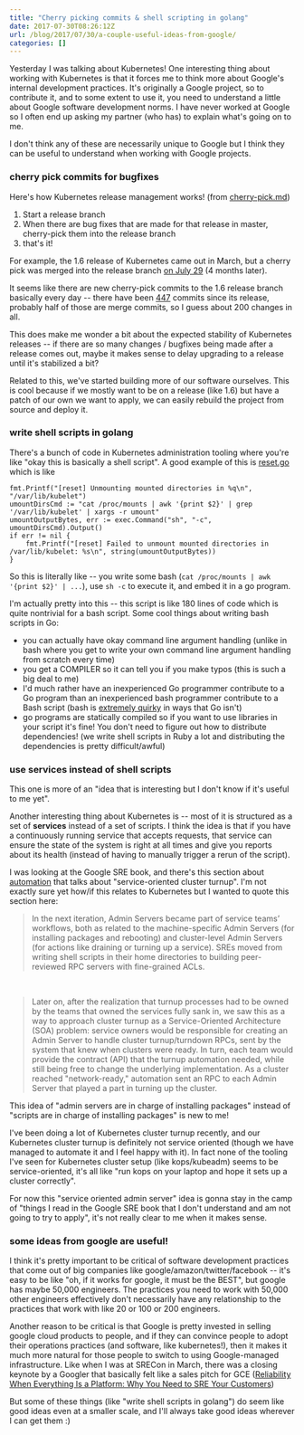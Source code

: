 ```yaml
---
title: "Cherry picking commits & shell scripting in golang"
date: 2017-07-30T08:26:12Z
url: /blog/2017/07/30/a-couple-useful-ideas-from-google/
categories: []
---
```


Yesterday I was talking about Kubernetes! One interesting thing about
working with Kubernetes is that it forces me to think more about
Google's internal development practices. It's originally a Google
project, so to contribute it, and to some extent to use it, you need to
understand a little about Google software development norms. I have never
worked at Google so I often end up asking my partner (who has) to explain
what's going on to me.

I don't think any of these are necessarily unique to Google but I think
they can be useful to understand when working with Google projects.

### cherry pick commits for bugfixes

Here's how Kubernetes release management works! (from [cherry-pick.md](https://github.com/kubernetes/community/blob/8decfe42b8cc1e027da290c4e98fa75b3e98e2cc/contributors/devel/cherry-picks.md))

1. Start a release branch
2. When there are bug fixes that are made for that release in master,
   cherry-pick them into the release branch
3. that's it!


For example, the 1.6 release of Kubernetes came out in March,
but a cherry pick was merged into the release branch [on July 29](https://github.com/kubernetes/kubernetes/pull/49807) (4 months later).

It seems like there are new cherry-pick commits to the 1.6 release branch
basically every day -- there have been
[447](https://github.com/kubernetes/kubernetes/compare/release-1.6) commits
since its release, probably half of those are merge commits, so I guess about 200 changes in all.

This does make me wonder a bit about the expected stability of Kubernetes
releases -- if there are so many changes / bugfixes being made after a
release comes out, maybe it makes sense to delay upgrading to a release
until it's stabilized a bit?

Related to this, we've started building more of our software ourselves. This is
cool because if we mostly want to be on a release (like 1.6) but have a patch
of our own we want to apply, we can easily rebuild the project from source and
deploy it.

### write shell scripts in golang

There's a bunch of code in Kubernetes administration tooling where
you're like "okay this is basically a shell script". A good example of
this is [reset.go](https://github.com/kubernetes/kubernetes/blob/release-1.6/cmd/kubeadm/app/cmd/reset.go) which is like

```
fmt.Printf("[reset] Unmounting mounted directories in %q\n", "/var/lib/kubelet")
umountDirsCmd := "cat /proc/mounts | awk '{print $2}' | grep '/var/lib/kubelet' | xargs -r umount"
umountOutputBytes, err := exec.Command("sh", "-c", umountDirsCmd).Output()
if err != nil {
    fmt.Printf("[reset] Failed to unmount mounted directories in /var/lib/kubelet: %s\n", string(umountOutputBytes))
}
```

So this is literally like -- you write some bash (`cat /proc/mounts | awk '{print $2}' | ...`), use `sh -c` to execute it, and embed it in a go program.

I'm actually pretty into this -- this script is like 180 lines of code which is quite nontrivial for a bash script. Some cool things about writing bash scripts in Go:

* you can actually have okay command line argument handling (unlike in bash where you get to write your own command line argument handling from scratch every time)
* you get a COMPILER so it can tell you if you make typos (this is such a big deal to me)
* I'd much rather have an inexperienced Go programmer contribute to a Go program than an inexperienced bash programmer contribute to a Bash script (bash is [extremely quirky](https://jvns.ca/blog/2017/03/26/bash-quirks/) in ways that Go isn't)
* go programs are statically compiled so if you want to use libraries in your script it's fine! You don't need to figure out how to distribute dependencies! (we write shell scripts in Ruby a lot and distributing the dependencies is pretty difficult/awful)

### use services instead of shell scripts

This one is more of an "idea that is interesting but I don't know if it's
useful to me yet".

Another interesting thing about Kubernetes is -- most of it is structured as a
set of **services** instead of a set of scripts. I think the idea is that if
you have a continuously running service that accepts requests, that service can
ensure the state of the system is right at all times and give you reports about
its health (instead of having to manually trigger a rerun of the script).

I was looking at the Google SRE book, and there's this section about [automation](https://landing.google.com/sre/book/chapters/automation-at-google.html) that talks about "service-oriented cluster turnup". I'm not exactly sure yet how/if this relates to Kubernetes but I wanted to quote this section here:

> In the next iteration, Admin Servers became part of service teams’ workflows,
> both as related to the machine-specific Admin Servers (for installing packages
> and rebooting) and cluster-level Admin Servers (for actions like draining or
> turning up a service). SREs moved from writing shell scripts in their home
> directories to building peer-reviewed RPC servers with fine-grained ACLs.

<br>

> Later on, after the realization that turnup processes had to be owned by the
> teams that owned the services fully sank in, we saw this as a way to approach
> cluster turnup as a Service-Oriented Architecture (SOA) problem: service owners
> would be responsible for creating an Admin Server to handle cluster
> turnup/turndown RPCs, sent by the system that knew when clusters were ready. In
> turn, each team would provide the contract (API) that the turnup automation
> needed, while still being free to change the underlying implementation. As a
> cluster reached "network-ready," automation sent an RPC to each Admin Server
> that played a part in turning up the cluster.

This idea of "admin servers are in charge of installing packages" instead of
"scripts are in charge of installing packages" is new to me!

I've been doing a lot of Kubernetes cluster turnup recently, and our Kubernetes
cluster turnup is definitely not service oriented (though we have managed to
automate it and I feel happy with it). In fact none of the tooling I've seen
for Kubernetes cluster setup (like kops/kubeadm) seems to be service-oriented,
it's all like "run kops on your laptop and hope it sets up a cluster
correctly".

For now this "service oriented admin server" idea is gonna stay in the camp of
"things I read in the Google SRE book that I don't understand and am not going
to try to apply", it's not really clear to me when it makes sense.

### some ideas from google are useful!

I think it's pretty important to be critical of software development practices
that come out of big companies like google/amazon/twitter/facebook -- it's easy
to be like "oh, if it works for google, it must be the BEST", but google has
maybe 50,000 engineers. The practices you need to work with 50,000 other
engineers effectively don't necessarily have any relationship to the practices
that work with like 20 or 100 or 200 engineers.

Another reason to be critical is that Google is pretty invested in selling
google cloud products to people, and if they can convince people to adopt their
operations practices (and software, like kubernetes!), then it makes it much
more natural for those people to switch to using Google-managed infrastructure. Like when I was at SRECon in March, there was a closing keynote by a Googler that basically felt like a sales pitch for GCE ([Reliability When Everything Is a Platform: Why You Need to SRE Your Customers](https://www.usenix.org/conference/srecon17americas/program/presentation/rensin))

But some of these things (like "write shell scripts in golang") do seem like
good ideas even at a smaller scale, and I'll always take good ideas wherever I
can get them :)
